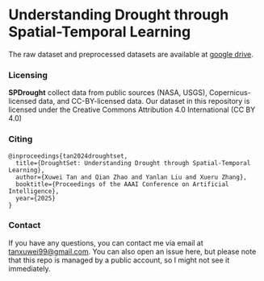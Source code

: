 # Understanding Drought through Spatial-Temporal Learning

The raw dataset and preprocessed datasets are available at [google drive](https://drive.google.com/drive/folders/1TbDGow8OP1pGGz1TEm8-CetOJGgj1OEp?usp=sharing). 


### Licensing

**SPDrought** collect data from public sources (NASA, USGS), Copernicus-licensed data, and CC-BY-licensed data. Our dataset in this repository is licensed under the Creative Commons Attribution 4.0 International (CC BY 4.0)

### Citing

```
@inproceedings{tan2024droughtset,
  title={DroughtSet: Understanding Drought through Spatial-Temporal Learning},
  author={Xuwei Tan and Qian Zhao and Yanlan Liu and Xueru Zhang},
  booktitle={Proceedings of the AAAI Conference on Artificial Intelligence},
  year={2025}
}
```
### Contact

If you have any questions, you can contact me via email at tanxuwei99@gmail.com. You can also open an issue here, but please note that this repo is managed by a public account, so I might not see it immediately.
